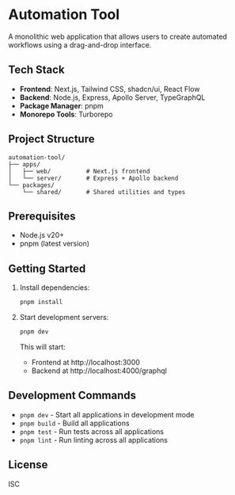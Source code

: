 # Automation Tool

A monolithic web application that allows users to create automated workflows using a drag-and-drop interface.

## Tech Stack

- **Frontend**: Next.js, Tailwind CSS, shadcn/ui, React Flow
- **Backend**: Node.js, Express, Apollo Server, TypeGraphQL
- **Package Manager**: pnpm
- **Monorepo Tools**: Turborepo

## Project Structure

```
automation-tool/
├── apps/
│   ├── web/          # Next.js frontend
│   └── server/       # Express + Apollo backend
└── packages/
    └── shared/       # Shared utilities and types
```

## Prerequisites

- Node.js v20+
- pnpm (latest version)

## Getting Started

1. Install dependencies:
   ```bash
   pnpm install
   ```

2. Start development servers:
   ```bash
   pnpm dev
   ```

   This will start:
   - Frontend at http://localhost:3000
   - Backend at http://localhost:4000/graphql

## Development Commands

- `pnpm dev` - Start all applications in development mode
- `pnpm build` - Build all applications
- `pnpm test` - Run tests across all applications
- `pnpm lint` - Run linting across all applications

## License

ISC 
